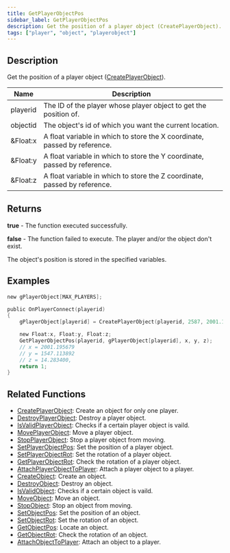 ```yaml
---
title: GetPlayerObjectPos
sidebar_label: GetPlayerObjectPos
description: Get the position of a player object (CreatePlayerObject).
tags: ["player", "object", "playerobject"]
---
```


## Description

Get the position of a player object ([CreatePlayerObject](CreatePlayerObject)).

| Name     | Description                                                               |
| -------- | ------------------------------------------------------------------------- |
| playerid | The ID of the player whose player object to get the position of.          |
| objectid | The object's id of which you want the current location.                   |
| &Float:x | A float variable in which to store the X coordinate, passed by reference. |
| &Float:y | A float variable in which to store the Y coordinate, passed by reference. |
| &Float:z | A float variable in which to store the Z coordinate, passed by reference. |

## Returns

**true** - The function executed successfully.

**false** - The function failed to execute. The player and/or the object don't exist.

The object's position is stored in the specified variables.

## Examples

```c
new gPlayerObject[MAX_PLAYERS];

public OnPlayerConnect(playerid)
{
    gPlayerObject[playerid] = CreatePlayerObject(playerid, 2587, 2001.195679, 1547.113892, 14.283400, 0.0, 0.0, 96.0);

    new Float:x, Float:y, Float:z;
    GetPlayerObjectPos(playerid, gPlayerObject[playerid], x, y, z);
    // x = 2001.195679
    // y = 1547.113892
    // z = 14.283400,
    return 1;
}
```

## Related Functions

- [CreatePlayerObject](CreatePlayerObject): Create an object for only one player.
- [DestroyPlayerObject](DestroyPlayerObject): Destroy a player object.
- [IsValidPlayerObject](IsValidPlayerObject): Checks if a certain player object is vaild.
- [MovePlayerObject](MovePlayerObject): Move a player object.
- [StopPlayerObject](StopPlayerObject): Stop a player object from moving.
- [SetPlayerObjectPos](SetPlayerObjectPos): Set the position of a player object.
- [SetPlayerObjectRot](SetPlayerObjectRot): Set the rotation of a player object.
- [GetPlayerObjectRot](GetPlayerObjectRot): Check the rotation of a player object.
- [AttachPlayerObjectToPlayer](AttachPlayerObjectToPlayer): Attach a player object to a player.
- [CreateObject](CreateObject): Create an object.
- [DestroyObject](DestroyObject): Destroy an object.
- [IsValidObject](IsValidObject): Checks if a certain object is vaild.
- [MoveObject](MoveObject): Move an object.
- [StopObject](StopObject): Stop an object from moving.
- [SetObjectPos](SetObjectPos): Set the position of an object.
- [SetObjectRot](SetObjectRot): Set the rotation of an object.
- [GetObjectPos](GetObjectPos): Locate an object.
- [GetObjectRot](GetObjectRot): Check the rotation of an object.
- [AttachObjectToPlayer](AttachObjectToPlayer): Attach an object to a player.
